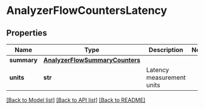 # AnalyzerFlowCountersLatency

## Properties
Name | Type | Description | Notes
------------ | ------------- | ------------- | -------------
**summary** | [**AnalyzerFlowSummaryCounters**](AnalyzerFlowSummaryCounters.md) |  | 
**units** | **str** | Latency measurement units | 

[[Back to Model list]](../README.md#documentation-for-models) [[Back to API list]](../README.md#documentation-for-api-endpoints) [[Back to README]](../README.md)


